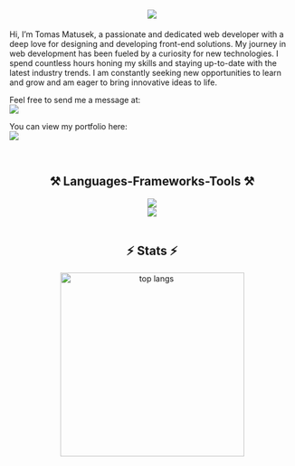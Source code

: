 
<h1 align="center">
    <img src="https://readme-typing-svg.herokuapp.com/?font=Righteous&size=35&center=true&vCenter=true&width=500&height=70&duration=4000&lines=Hello+Devs!+👋;+Welcome+to+my+gitHub!;" />
</h1>

<div align="">


Hi, I’m Tomas Matusek, a passionate and dedicated web developer with a deep love for designing and developing front-end solutions. My journey in web development has been fueled by a curiosity for new technologies. I spend countless hours honing my skills and staying up-to-date with the latest industry trends. I am constantly seeking new opportunities to learn and grow and am eager to bring innovative ideas to life.

<div>
</div>
Feel free to send me a message at:<br> <a href="https://tomasmatusek-portfolio.netlify.app/#contact" target="_blank">
<img src="https://img.shields.io/badge/mail-333333?style=for-the-badge&logo=gmail&logoColor=red" />
</a>

You can view my portfolio here: <br> <a href="https://tomasmatusek-portfolio.netlify.app" target="_blank">
<img src="https://img.shields.io/badge/Portfolio-FF5722?style=for-the-badge&logo=todoist&logoColor=white" target="_blank" />

</a>


<br/>
<div align="center">
    <h2 align="center">⚒️ Languages-Frameworks-Tools ⚒️</h2>
    <img src="https://skillicons.dev/icons?i=html,css,javascript,react,typescript,express" /><br>
    <img src="https://skillicons.dev/icons?i=figma,scss,tailwindcss,npm,git,github" /><br>
    
</div>

<br/>

<h2 align="center">⚡ Stats ⚡</h2>

<div align="center" >

  <img width=325 align="center" src="https://github-readme-stats.vercel.app/api/top-langs/?username=tomyjusuf&hide=HTML&langs_count=8&layout=compact&theme=react&border_radius=10&size_weight=0.5&count_weight=0.5&exclude_repo=github-readme-stats" alt="top langs" />
</div>
